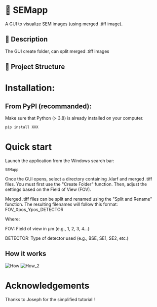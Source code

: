 # 📘 SEMapp

A GUI to visualize SEM images (using merged .tiff image). 

## 🧪 Description

The GUI create folder, can split merged .tiff images


## 📂 Project Structure

# Installation:
## From PyPI (recommanded):

Make sure that Python (> 3.8) is already installed on your computer.

```bash
pip install XXX
```

# Quick start

Launch the application from the Windows search bar:

```
SEMapp
```

Once the GUI opens, select a directory containing .klarf and merged .tiff files.
You must first use the "Create Folder" function. Then, adjust the settings based on the Field of View (FOV).

Merged .tiff files can be split and renamed using the "Split and Rename" function.
The resulting filenames will follow this format:
FOV_Xpos_Ypos_DETECTOR

Where:

FOV: Field of view in µm (e.g., 1, 2, 3, 4…)

DETECTOR: Type of detector used (e.g., BSE, SE1, SE2, etc.)

## How it works 


![How](https://github.com/user-attachments/assets/c1d3bc8b-aebb-4d0c-869d-770910bd123a)
![How_2](https://github.com/user-attachments/assets/e98e61be-62cd-48f7-b51b-6d5e3e56de17)

# Acknowledgements

Thanks to Joseph for the simplified tutorial !
